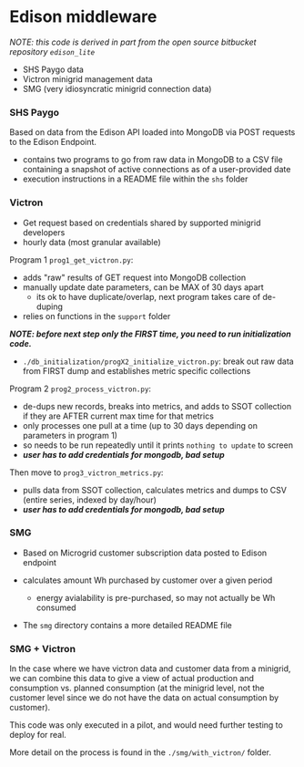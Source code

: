 # Edison middleware

*NOTE: this code is derived in part from the open source bitbucket repository `edison_lite`*

 - SHS Paygo data
 - Victron minigrid management data
 - SMG (very idiosyncratic minigrid connection data)

### SHS Paygo 

Based on data from the Edison API loaded into MongoDB via POST requests to the Edison Endpoint.

 - contains two programs to go from raw data in MongoDB to a CSV file containing a snapshot of active connections as of a user-provided date
 - execution instructions in a README file within the `shs` folder

### Victron

 - Get request based on credentials shared by supported minigrid developers
 - hourly data (most granular available)
 
Program 1 `prog1_get_victron.py`:

 - adds "raw" results of GET request into MongoDB collection
 - manually update date parameters, can be MAX of 30 days apart
     - its ok to have duplicate/overlap, next program takes care of de-duping
 - relies on functions in the `support` folder
 
***NOTE: before next step only the FIRST time, you need to run initialization code.***

 - `./db_initialization/progX2_initialize_victron.py`: break out raw data from FIRST dump and establishes metric specific collections 

Program 2 `prog2_process_victron.py`:

 - de-dups new records, breaks into metrics, and adds to SSOT collection if they are AFTER current max time for that metrics
 - only processes one pull at a time (up to 30 days depending on parameters in program 1) 
 - so needs to be run repeatedly until it prints `nothing to update` to screen
 - ***user has to add credentials for mongodb, bad setup***
 
Then move to `prog3_victron_metrics.py`:

 - pulls data from SSOT collection, calculates metrics and dumps to CSV (entire series, indexed by day/hour)
 - ***user has to add credentials for mongodb, bad setup***

### SMG

 - Based on Microgrid customer subscription data posted to Edison endpoint
 - calculates amount Wh purchased by customer over a given period
     - energy avialability is pre-purchased, so may not actually be Wh consumed

 - The `smg` directory contains a more detailed README file

### SMG + Victron

In the case where we have victron data and customer data from a minigrid, we can combine this data to give a view of actual production and consumption vs. planned consumption (at the minigrid level, not the customer level since we do not have the data on actual consumption by customer).

This code was only executed in a pilot, and would need further testing to deploy for real.

More detail on the process is found in the `./smg/with_victron/` folder.


